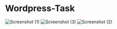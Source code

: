 # Wordpress-Task

![Screenshot (1)](https://github.com/user-attachments/assets/200f8dbd-4945-4e0a-866c-1d2d487b1676)
![Screenshot (3)](https://github.com/user-attachments/assets/42767533-98cd-4ec5-831a-1111e4fb098f)
![Screenshot (2)](https://github.com/user-attachments/assets/09ebd801-27db-414e-977c-7b3ced5f4026)
